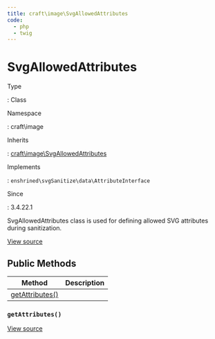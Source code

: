 ```yaml
---
title: craft\image\SvgAllowedAttributes
code:
  - php
  - twig
---
```


# SvgAllowedAttributes

Type

:   Class

Namespace

:   craft\image

Inherits

:   [craft\image\SvgAllowedAttributes](craft-image-svgallowedattributes.md)

Implements

:   `enshrined\svgSanitize\data\AttributeInterface`

Since

:   3.4.22.1



SvgAllowedAttributes class is used for defining allowed SVG attributes during sanitization.





[View source](https://github.com/craftcms/cms/blob/master/src/image/SvgAllowedAttributes.php)






## Public Methods

| Method                                                                      | Description
| --------------------------------------------------------------------------- | -----------
| [getAttributes()](craft-image-svgallowedattributes.md#method-getattributes) |

### `getAttributes()`










[View source](https://github.com/craftcms/cms/blob/master/src/image/SvgAllowedAttributes.php#L24-L27)













